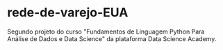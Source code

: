 # rede-de-varejo-EUA
Segundo projeto do curso "Fundamentos de Linguagem Python Para Análise de Dados e Data Science" da plataforma Data Science Academy.
